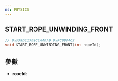 ```yaml
---
ns: PHYSICS
---
```

## START_ROPE_UNWINDING_FRONT

```c
// 0x538D1179EC1AA9A9 0xFC0DB4C3
void START_ROPE_UNWINDING_FRONT(int ropeId);
```


## 參數
* **ropeId**: 

